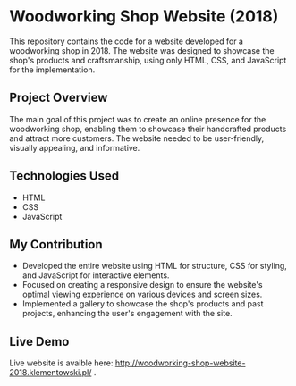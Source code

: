 # Woodworking Shop Website (2018)

This repository contains the code for a website developed for a woodworking shop in 2018. The website was designed to showcase the shop's products and craftsmanship, using only HTML, CSS, and JavaScript for the implementation.

## Project Overview

The main goal of this project was to create an online presence for the woodworking shop, enabling them to showcase their handcrafted products and attract more customers. The website needed to be user-friendly, visually appealing, and informative.

## Technologies Used

- HTML
- CSS
- JavaScript

## My Contribution

- Developed the entire website using HTML for structure, CSS for styling, and JavaScript for interactive elements.
- Focused on creating a responsive design to ensure the website's optimal viewing experience on various devices and screen sizes.
- Implemented a gallery to showcase the shop's products and past projects, enhancing the user's engagement with the site.


## Live Demo

Live website is avaible here: http://woodworking-shop-website-2018.klementowski.pl/ .

